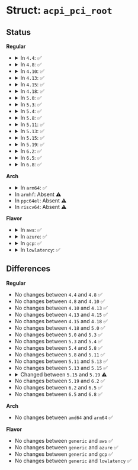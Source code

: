 # Struct: <code>acpi_pci_root</code>

## Status
<b>Regular</b>
<ul>
<li>
<details>
<summary>In <code>4.4</code>: ✅</summary>

```c
struct acpi_pci_root {
    struct acpi_device *device;
    struct pci_bus *bus;
    u16 segment;
    struct resource secondary;
    u32 osc_support_set;
    u32 osc_control_set;
    phys_addr_t mcfg_addr;
};
```
</details>
</li>
<li>
<details>
<summary>In <code>4.8</code>: ✅</summary>

```c
struct acpi_pci_root {
    struct acpi_device *device;
    struct pci_bus *bus;
    u16 segment;
    struct resource secondary;
    u32 osc_support_set;
    u32 osc_control_set;
    phys_addr_t mcfg_addr;
};
```
</details>
</li>
<li>
<details>
<summary>In <code>4.10</code>: ✅</summary>

```c
struct acpi_pci_root {
    struct acpi_device *device;
    struct pci_bus *bus;
    u16 segment;
    struct resource secondary;
    u32 osc_support_set;
    u32 osc_control_set;
    phys_addr_t mcfg_addr;
};
```
</details>
</li>
<li>
<details>
<summary>In <code>4.13</code>: ✅</summary>

```c
struct acpi_pci_root {
    struct acpi_device *device;
    struct pci_bus *bus;
    u16 segment;
    struct resource secondary;
    u32 osc_support_set;
    u32 osc_control_set;
    phys_addr_t mcfg_addr;
};
```
</details>
</li>
<li>
<details>
<summary>In <code>4.15</code>: ✅</summary>

```c
struct acpi_pci_root {
    struct acpi_device *device;
    struct pci_bus *bus;
    u16 segment;
    struct resource secondary;
    u32 osc_support_set;
    u32 osc_control_set;
    phys_addr_t mcfg_addr;
};
```
</details>
</li>
<li>
<details>
<summary>In <code>4.18</code>: ✅</summary>

```c
struct acpi_pci_root {
    struct acpi_device *device;
    struct pci_bus *bus;
    u16 segment;
    struct resource secondary;
    u32 osc_support_set;
    u32 osc_control_set;
    phys_addr_t mcfg_addr;
};
```
</details>
</li>
<li>
<details>
<summary>In <code>5.0</code>: ✅</summary>

```c
struct acpi_pci_root {
    struct acpi_device *device;
    struct pci_bus *bus;
    u16 segment;
    struct resource secondary;
    u32 osc_support_set;
    u32 osc_control_set;
    phys_addr_t mcfg_addr;
};
```
</details>
</li>
<li>
<details>
<summary>In <code>5.3</code>: ✅</summary>

```c
struct acpi_pci_root {
    struct acpi_device *device;
    struct pci_bus *bus;
    u16 segment;
    struct resource secondary;
    u32 osc_support_set;
    u32 osc_control_set;
    phys_addr_t mcfg_addr;
};
```
</details>
</li>
<li>
<details>
<summary>In <code>5.4</code>: ✅</summary>

```c
struct acpi_pci_root {
    struct acpi_device *device;
    struct pci_bus *bus;
    u16 segment;
    struct resource secondary;
    u32 osc_support_set;
    u32 osc_control_set;
    phys_addr_t mcfg_addr;
};
```
</details>
</li>
<li>
<details>
<summary>In <code>5.8</code>: ✅</summary>

```c
struct acpi_pci_root {
    struct acpi_device *device;
    struct pci_bus *bus;
    u16 segment;
    struct resource secondary;
    u32 osc_support_set;
    u32 osc_control_set;
    phys_addr_t mcfg_addr;
};
```
</details>
</li>
<li>
<details>
<summary>In <code>5.11</code>: ✅</summary>

```c
struct acpi_pci_root {
    struct acpi_device *device;
    struct pci_bus *bus;
    u16 segment;
    struct resource secondary;
    u32 osc_support_set;
    u32 osc_control_set;
    phys_addr_t mcfg_addr;
};
```
</details>
</li>
<li>
<details>
<summary>In <code>5.13</code>: ✅</summary>

```c
struct acpi_pci_root {
    struct acpi_device *device;
    struct pci_bus *bus;
    u16 segment;
    struct resource secondary;
    u32 osc_support_set;
    u32 osc_control_set;
    phys_addr_t mcfg_addr;
};
```
</details>
</li>
<li>
<details>
<summary>In <code>5.15</code>: ✅</summary>

```c
struct acpi_pci_root {
    struct acpi_device *device;
    struct pci_bus *bus;
    u16 segment;
    struct resource secondary;
    u32 osc_support_set;
    u32 osc_control_set;
    phys_addr_t mcfg_addr;
};
```
</details>
</li>
<li>
<details>
<summary>In <code>5.19</code>: ✅</summary>

```c
struct acpi_pci_root {
    struct acpi_device *device;
    struct pci_bus *bus;
    u16 segment;
    int bridge_type;
    struct resource secondary;
    u32 osc_support_set;
    u32 osc_control_set;
    u32 osc_ext_support_set;
    u32 osc_ext_control_set;
    phys_addr_t mcfg_addr;
};
```
</details>
</li>
<li>
<details>
<summary>In <code>6.2</code>: ✅</summary>

```c
struct acpi_pci_root {
    struct acpi_device *device;
    struct pci_bus *bus;
    u16 segment;
    int bridge_type;
    struct resource secondary;
    u32 osc_support_set;
    u32 osc_control_set;
    u32 osc_ext_support_set;
    u32 osc_ext_control_set;
    phys_addr_t mcfg_addr;
};
```
</details>
</li>
<li>
<details>
<summary>In <code>6.5</code>: ✅</summary>

```c
struct acpi_pci_root {
    struct acpi_device *device;
    struct pci_bus *bus;
    u16 segment;
    int bridge_type;
    struct resource secondary;
    u32 osc_support_set;
    u32 osc_control_set;
    u32 osc_ext_support_set;
    u32 osc_ext_control_set;
    phys_addr_t mcfg_addr;
};
```
</details>
</li>
<li>
<details>
<summary>In <code>6.8</code>: ✅</summary>

```c
struct acpi_pci_root {
    struct acpi_device *device;
    struct pci_bus *bus;
    u16 segment;
    int bridge_type;
    struct resource secondary;
    u32 osc_support_set;
    u32 osc_control_set;
    u32 osc_ext_support_set;
    u32 osc_ext_control_set;
    phys_addr_t mcfg_addr;
};
```
</details>
</li>
</ul>
<b>Arch</b>
<ul>
<li>
<details>
<summary>In <code>arm64</code>: ✅</summary>

```c
struct acpi_pci_root {
    struct acpi_device *device;
    struct pci_bus *bus;
    u16 segment;
    struct resource secondary;
    u32 osc_support_set;
    u32 osc_control_set;
    phys_addr_t mcfg_addr;
};
```
</details>
</li>
<li>
In <code>armhf</code>: Absent ⚠️
</li>
<li>
In <code>ppc64el</code>: Absent ⚠️
</li>
<li>
In <code>riscv64</code>: Absent ⚠️
</li>
</ul>
<b>Flavor</b>
<ul>
<li>
<details>
<summary>In <code>aws</code>: ✅</summary>

```c
struct acpi_pci_root {
    struct acpi_device *device;
    struct pci_bus *bus;
    u16 segment;
    struct resource secondary;
    u32 osc_support_set;
    u32 osc_control_set;
    phys_addr_t mcfg_addr;
};
```
</details>
</li>
<li>
<details>
<summary>In <code>azure</code>: ✅</summary>

```c
struct acpi_pci_root {
    struct acpi_device *device;
    struct pci_bus *bus;
    u16 segment;
    struct resource secondary;
    u32 osc_support_set;
    u32 osc_control_set;
    phys_addr_t mcfg_addr;
};
```
</details>
</li>
<li>
<details>
<summary>In <code>gcp</code>: ✅</summary>

```c
struct acpi_pci_root {
    struct acpi_device *device;
    struct pci_bus *bus;
    u16 segment;
    struct resource secondary;
    u32 osc_support_set;
    u32 osc_control_set;
    phys_addr_t mcfg_addr;
};
```
</details>
</li>
<li>
<details>
<summary>In <code>lowlatency</code>: ✅</summary>

```c
struct acpi_pci_root {
    struct acpi_device *device;
    struct pci_bus *bus;
    u16 segment;
    struct resource secondary;
    u32 osc_support_set;
    u32 osc_control_set;
    phys_addr_t mcfg_addr;
};
```
</details>
</li>
</ul>

## Differences
<b>Regular</b>
<ul>
<li>
No changes between <code>4.4</code> and <code>4.8</code> ✅
</li>
<li>
No changes between <code>4.8</code> and <code>4.10</code> ✅
</li>
<li>
No changes between <code>4.10</code> and <code>4.13</code> ✅
</li>
<li>
No changes between <code>4.13</code> and <code>4.15</code> ✅
</li>
<li>
No changes between <code>4.15</code> and <code>4.18</code> ✅
</li>
<li>
No changes between <code>4.18</code> and <code>5.0</code> ✅
</li>
<li>
No changes between <code>5.0</code> and <code>5.3</code> ✅
</li>
<li>
No changes between <code>5.3</code> and <code>5.4</code> ✅
</li>
<li>
No changes between <code>5.4</code> and <code>5.8</code> ✅
</li>
<li>
No changes between <code>5.8</code> and <code>5.11</code> ✅
</li>
<li>
No changes between <code>5.11</code> and <code>5.13</code> ✅
</li>
<li>
No changes between <code>5.13</code> and <code>5.15</code> ✅
</li>
<li>
<details>
<summary>Changed between <code>5.15</code> and <code>5.19</code> ⚠️</summary>
<ul>
<li>
<b>Field added. </b>
<code>int bridge_type</code>
</li>
<li>
<b>Field added. </b>
<code>u32 osc_ext_support_set</code>
</li>
<li>
<b>Field added. </b>
<code>u32 osc_ext_control_set</code>
</li>
</ul>
</details>
</li>
<li>
No changes between <code>5.19</code> and <code>6.2</code> ✅
</li>
<li>
No changes between <code>6.2</code> and <code>6.5</code> ✅
</li>
<li>
No changes between <code>6.5</code> and <code>6.8</code> ✅
</li>
</ul>
<b>Arch</b>
<ul>
<li>
No changes between <code>amd64</code> and <code>arm64</code> ✅
</li>
</ul>
<b>Flavor</b>
<ul>
<li>
No changes between <code>generic</code> and <code>aws</code> ✅
</li>
<li>
No changes between <code>generic</code> and <code>azure</code> ✅
</li>
<li>
No changes between <code>generic</code> and <code>gcp</code> ✅
</li>
<li>
No changes between <code>generic</code> and <code>lowlatency</code> ✅
</li>
</ul>
